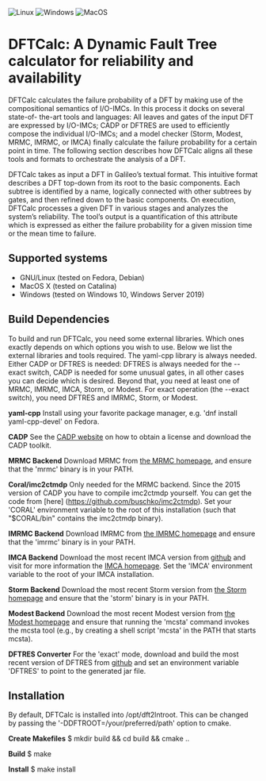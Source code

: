 ![Linux](https://github.com/utwente-fmt/dftcalc/workflows/Compile%20and%20Test/badge.svg?branch=master)
![Windows](https://github.com/utwente-fmt/dftcalc/workflows/Compile%20and%20Test%20on%20Windows/badge.svg)
![MacOS](https://github.com/utwente-fmt/dftcalc/workflows/Compile%20and%20Test%20on%20MacOS/badge.svg)

# DFTCalc: A Dynamic Fault Tree calculator for reliability and availability

DFTCalc calculates the failure probability of a DFT by making use of the compositional semantics of I/O-IMCs. In this process it docks on several state-of- the-art tools and languages: All leaves and gates of the input DFT are expressed by I/O-IMCs; CADP or DFTRES are used to efficiently compose the individual I/O-IMCs; and a model checker (Storm, Modest, MRMC, IMRMC, or IMCA) finally calculate the failure probability for a certain point in time. The following section describes how DFTCalc aligns all these tools and formats to orchestrate the analysis of a DFT.

DFTCalc takes as input a DFT in Galileo’s textual format. This intuitive format describes a DFT top-down from its root to the basic components. Each subtree is identified by a name, logically connected with other subtrees by gates, and then refined down to the basic components. On execution, DFTCalc processes a given DFT in various stages and analyzes the system’s reliability. The tool’s output is a quantification of this attribute which is expressed as either the failure probability for a given mission time or the mean time to failure.

## Supported systems

- GNU/Linux (tested on Fedora, Debian)
- MacOS X (tested on Catalina)
- Windows (tested on Windows 10, Windows Server 2019)

## Build Dependencies

To build and run DFTCalc, you need some external libraries. Which ones
exactly depends on which options you wish to use. Below we list the
external libraries and tools required. The yaml-cpp library is always
needed. Either CADP or DFTRES is needed: DFTRES is always needed for
the --exact switch, CADP is needed for some unusual gates, in all other
cases you can decide which is desired.
Beyond that, you need at least one of MRMC, IMRMC, IMCA, Storm, or
Modest. For exact operation (the --exact switch), you need DFTRES and
IMRMC, Storm, or Modest.

**yaml-cpp**
Install using your favorite package manager, e.g. 'dnf install yaml-cpp-devel' on Fedora.

**CADP**
See the [CADP website](http://www.inrialpes.fr/vasy/cadp/) on how to obtain a license and download the CADP toolkit.

**MRMC Backend**
Download MRMC from [the MRMC homepage](http://www.mrmc-tool.org/),
and ensure that the 'mrmc' binary is in your PATH.

**Coral/imc2ctmdp**
Only needed for the MRMC backend. Since the 2015 version of CADP you have to compile imc2ctmdp yourself. You can get the code from [here] (https://github.com/buschko/imc2ctmdp). Set your 'CORAL' environment variable to the root of this installation (such that "$CORAL/bin" contains the imc2ctmdp binary).

**IMRMC Backend**
Download IMRMC from [the IMRMC homepage](https://www.ennoruijters.nl/imrmc.html)
and ensure that the 'imrmc' binary is in your PATH.

**IMCA Backend**
Download the most recent IMCA version from [github](https://github.com/utwente-fmt/imca) and visit for more information the [IMCA homepage](http://www-i2.informatik.rwth-aachen.de/imca/index.html). Set the 'IMCA' environment variable to the root of your IMCA installation.

**Storm Backend**
Download the most recent Storm version from [the Storm
homepage](http://www.stormchecker.org/) and ensure that the 'storm'
binary is in your PATH.

**Modest Backend**
Download the most recent Modest version from [the Modest
homepage](http://www.modestchecker.net/) and ensure that running the
'mcsta' command invokes the mcsta tool (e.g., by creating a shell script
'mcsta' in the PATH that starts mcsta).

**DFTRES Converter**
For the 'exact' mode, download and build the most recent version of
DFTRES from [github](https://github.com/utwente-fmt/DFTRES) and set an
environment variable 'DFTRES' to point to the generated jar file.

## Installation

By default, DFTCalc is installed into /opt/dft2lntroot. This can be
changed by passing the '-DDFTROOT=/your/preferred/path' option to cmake.

**Create Makefiles**
$ mkdir build && cd build && cmake ..

**Build**
$ make

**Install**
$ make install
